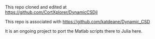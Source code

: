 This repo cloned and edited at https://github.com/CortXplorer/DynamicCSDjl

This repo is associated with https://github.com/katdeane/Dynamic_CSD

It is an ongoing project to port the Matlab scripts there to Julia here. 
